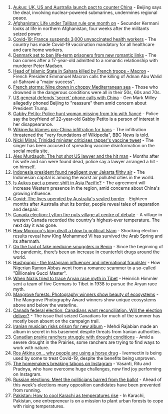 1. [Aukus: UK, US and Australia launch pact to counter China](https://www.bbc.co.uk/news/world-58564837?at_medium=RSS&at_campaign=KARANGA) - Beijing says the deal, involving nuclear-powered submarines, undermines regional peace.
2. [Afghanistan: Life under Taliban rule one month on](https://www.bbc.co.uk/news/world-asia-58550640?at_medium=RSS&at_campaign=KARANGA) - Secunder Kermani looks at life in northern Afghanistan, four weeks after the militants seized power.
3. [Covid-19: France suspends 3,000 unvaccinated health workers](https://www.bbc.co.uk/news/world-europe-58581682?at_medium=RSS&at_campaign=KARANGA) - The country has made Covid-19 vaccination mandatory for all healthcare and care home workers.
4. [Denmark set to ban life-term prisoners from new romantic links](https://www.bbc.co.uk/news/world-europe-58582599?at_medium=RSS&at_campaign=KARANGA) - The ban comes after a 17-year-old admitted to a romantic relationship with murderer Peter Madsen.
5. [Head of Islamic State in Sahara killed by French troops - Macron](https://www.bbc.co.uk/news/world-africa-58581122?at_medium=RSS&at_campaign=KARANGA) - French President Emmanuel Macron calls the killing of Adnan Abu Walid al-Sahrawi a "major success".
6. [French storms: Nine drown in choppy Mediterranean sea](https://www.bbc.co.uk/news/world-europe-58579407?at_medium=RSS&at_campaign=KARANGA) - Those who drowned in the dangerous conditions were all in their 50s, 60s and 70s.
7. [US general defends 'secret' phone calls with China](https://www.bbc.co.uk/news/world-us-canada-58581296?at_medium=RSS&at_campaign=KARANGA) - Gen Mark Milley allegedly phoned Beijing to "reassure" them amid concern about President Trump.
8. [Gabby Petito: Police hunt woman missing from trip with fiancé](https://www.bbc.co.uk/news/world-us-canada-58579717?at_medium=RSS&at_campaign=KARANGA) - Police say the boyfriend of 22-year-old Gabby Petito is a person of interest in her disappearance.
9. [Wikipedia blames pro-China infiltration for bans](https://www.bbc.co.uk/news/technology-58559412?at_medium=RSS&at_campaign=KARANGA) - The infiltration threatened the "very foundations of Wikipedia", BBC News is told.
10. [Nicki Minaj: Trinidad minister criticises rapper's vaccine tweet](https://www.bbc.co.uk/news/world-latin-america-58581292?at_medium=RSS&at_campaign=KARANGA) - The singer has been accused of spreading vaccine disinformation on the social media site.
11. [Alex Murdaugh: The hot shot US lawyer and the hit man](https://www.bbc.co.uk/news/world-us-canada-58577936?at_medium=RSS&at_campaign=KARANGA) - Months after his wife and son were found dead, police say a lawyer arranged a hit - on himself.
12. [Indonesia president found negligent over Jakarta filthy air](https://www.bbc.co.uk/news/world-asia-58554331?at_medium=RSS&at_campaign=KARANGA) - The Indonesian capital is among the worst air polluted cities in the world.
13. [Is Aukus pact a power shift in Asia Pacific?](https://www.bbc.co.uk/news/world-asia-58540808?at_medium=RSS&at_campaign=KARANGA) - The agreement will increase Western presence in the region, amid concerns about China's growing influence.
14. [Covid: The lives upended by Australia's sealed border](https://www.bbc.co.uk/news/world-australia-58540905?at_medium=RSS&at_campaign=KARANGA) - Eighteen months after Australia shut its border, people reveal tales of separation and despair.
15. [Canada election: Lytton fire puts village at centre of debate](https://www.bbc.co.uk/news/world-us-canada-58549880?at_medium=RSS&at_campaign=KARANGA) - A village in western Canada recorded the country's highest-ever temperature. The next day it was gone.
16. [How Morocco's king dealt a blow to political Islam](https://www.bbc.co.uk/news/world-africa-58571178?at_medium=RSS&at_campaign=KARANGA) - Shocking election results reveal how King Mohammed VI has survived the Arab Spring and its aftermath.
17. [On the trail of fake medicine smugglers in Benin](https://www.bbc.co.uk/news/world-africa-58577421?at_medium=RSS&at_campaign=KARANGA) - Since the beginning of the pandemic, there’s been an increase in counterfeit drugs around the world.
18. [Hushpuppi - the Instagram influencer and international fraudster](https://www.bbc.co.uk/news/world-africa-58553109?at_medium=RSS&at_campaign=KARANGA) - How Nigerian Ramon Abbas went from a romance scammer to a so-called "Billionaire Gucci Master".
19. [When Nazis tried to trace Aryan race myth in Tibet](https://www.bbc.co.uk/news/world-asia-india-58466528?at_medium=RSS&at_campaign=KARANGA) - Heinrich Himmler sent a team of five Germans to Tibet in 1938 to pursue the Aryan race myth.
20. [Mangrove forests: Photography winners show beauty of ecosystems](https://www.bbc.co.uk/news/in-pictures-58558932?at_medium=RSS&at_campaign=KARANGA) - The Mangrove Photography Award winners show unique ecosystems above and below the waterline.
21. [Canada federal election: Canadians want reconciliation. Will the election deliver?](https://www.bbc.co.uk/news/world-us-canada-58541324?at_medium=RSS&at_campaign=KARANGA) - The issue that seized Canadians for much of the summer has mostly been absent on the campaign trail.
22. [Iranian musician risks prison for new album](https://www.bbc.co.uk/news/entertainment-arts-58557984?at_medium=RSS&at_campaign=KARANGA) - Mehdi Rajabian made an album in secret in his basement despite threats from Iranian authorities.
23. [Canadian prairie ranchers struggle with drought conditions](https://www.bbc.co.uk/news/world-us-canada-58573877?at_medium=RSS&at_campaign=KARANGA) - Amid a severe drought in the Prairies, some ranchers are trying to find ways to work with nature.
24. [Ros Atkins on... why people are using a horse drug](https://www.bbc.co.uk/news/world-58569849?at_medium=RSS&at_campaign=KARANGA) - Ivermectin is being used by some to treat Covid-19, despite the benefits being unproven.
25. [The homemakers breaking taboos on Instagram](https://www.bbc.co.uk/news/world-asia-india-58543401?at_medium=RSS&at_campaign=KARANGA) - Vasanti, Ritu and Pradnya, who have overcome huge challenges, now find joy performing on Instagram.
26. [Russian elections: Meet the politicians barred from the ballot](https://www.bbc.co.uk/news/world-europe-58557994?at_medium=RSS&at_campaign=KARANGA) - Ahead of this week's elections many opposition candidates have been prevented from running.
27. [Pakistan: How to cool Karachi as temperatures rise](https://www.bbc.co.uk/news/world-asia-58557995?at_medium=RSS&at_campaign=KARANGA) - In Karachi, Pakistan, one entrepreneur is on a mission to plant urban forests to cope with rising temperatures.
